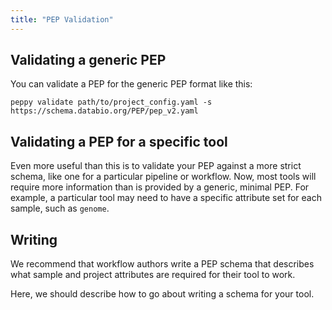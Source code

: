 ```yaml
---
title: "PEP Validation"
---
```


## Validating a generic PEP

You can validate a PEP for the generic PEP format like this:

```
peppy validate path/to/project_config.yaml -s https://schema.databio.org/PEP/pep_v2.yaml
```

## Validating a PEP for a specific tool

Even more useful than this is to validate your PEP against a more strict schema, like one for a particular pipeline or workflow. Now, most tools will require more information than is provided by a generic, minimal PEP. For example, a particular tool may need to have a specific attribute set for each sample, such as `genome`. 

## Writing 

We recommend that workflow authors write a PEP schema that describes what sample and project attributes are required for their tool to work.

Here, we should describe how to go about writing a schema for your tool.



